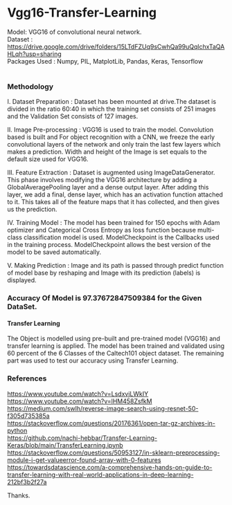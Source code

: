 # Vgg16-Transfer-Learning 

Model: VGG16 of convolutional neural network. <br>
Dataset : https://drive.google.com/drive/folders/15LTdFZUq9sCwhQa99uQqlchxTaQAHLqh?usp=sharing <br>
Packages Used : Numpy, PIL, MatplotLib, Pandas, Keras, Tensorflow <br><br>


### Methodology   </br>
I. Dataset Preparation : Dataset has been mounted at drive.The dataset is divided in the ratio 60:40 in which the training set consists of 251 images and the Validation Set consists of 127 images.

II. Image Pre-processing : VGG16 is used to train the model. Convolution based is built and For object recognition with a CNN, we freeze the early convolutional layers of the network and only train the last few layers which makes a prediction. Width and height of the Image is set equals to the default size used for VGG16. 

III. Feature Extraction : Dataset is augmented using ImageDataGenerator. This phase involves modifying the VGG16 architecture by adding a GlobalAveragePooling layer and a dense output layer. After adding this layer, we add a final, dense layer, which has an activation function attached to it. This takes all of the feature maps that it has collected, and then gives us the prediction.

IV. Training Model : The model has been trained for 150 epochs with Adam optimizer and Categorical Cross Entropy as loss function because multi-class classification model is used. ModelCheckpoint is the Callbacks used in the training process. ModelCheckpoint allows the best version of the model to be saved automatically.

V. Making Prediction : Image and its path is passed through predict function of model base by reshaping and Image with its prediction (labels) is displayed.

### Accuracy Of Model is 97.37672847509384 for the Given DataSet.  <br>

#### Transfer Learning
The Object is modelled using pre-built and pre-trained model (VGG16) and transfer learning is applied. The model has been trained and validated using 60 percent of the 6 Classes of the Caltech101 object dataset. The remaining part was used to test our accuracy using Transfer Learning.

### References
https://www.youtube.com/watch?v=LsdxvjLWkIY  <br>
https://www.youtube.com/watch?v=lHM458ZsfkM   <br>
https://medium.com/swlh/reverse-image-search-using-resnet-50-f305d735385a <br>
https://stackoverflow.com/questions/20176361/open-tar-gz-archives-in-python  <br>
https://github.com/nachi-hebbar/Transfer-Learning-Keras/blob/main/TransferLearning.ipynb  <br>
https://stackoverflow.com/questions/50953127/in-sklearn-preprocessing-module-i-get-valueerror-found-array-with-0-features  <br>
https://towardsdatascience.com/a-comprehensive-hands-on-guide-to-transfer-learning-with-real-world-applications-in-deep-learning-212bf3b2f27a  <br>

Thanks.
